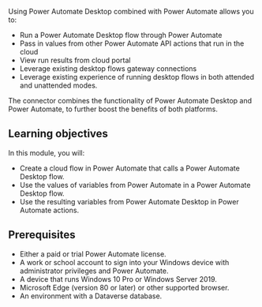 Using Power Automate Desktop combined with Power Automate allows you to:

- Run a Power Automate Desktop flow through Power Automate
- Pass in values from other Power Automate API actions that run in the cloud
- View run results from cloud portal
- Leverage existing desktop flows gateway connections
- Leverage existing experience of running desktop flows in both attended and unattended modes.

The connector combines the functionality of Power Automate Desktop and Power Automate, to further boost the benefits of both platforms.

## Learning objectives

In this module, you will: 
* Create a cloud flow in Power Automate that calls a Power Automate Desktop flow.
* Use the values of variables from Power Automate in a Power Automate Desktop flow.
* Use the resulting variables from Power Automate Desktop in Power Automate actions.

## Prerequisites
* Either a paid or trial Power Automate license.
* A work or school account to sign into your Windows device with administrator privileges and Power Automate.
* A device that runs Windows 10 Pro or Windows Server 2019.
* Microsoft Edge (version 80 or later) or other supported browser.
* An environment with a Dataverse database. 
